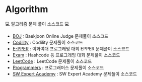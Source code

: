 # Algorithm
:computer: 알고리즘 문제 풀이 소스코드 :computer:
- [BOJ](https://github.com/jionchu/Algorithm/tree/master/BOJ) : Baekjoon Online Judge 문제풀이 소스코드
- [Codility](https://github.com/jionchu/Algorithm/tree/master/Codility) : Codility 문제풀이 소스코드
- [E-PPER](https://github.com/jionchu/Algorithm/tree/master/E-PPER) : 이화여대 프로그래밍 대회 EPPER 문제풀이 소스코드
- [Exam](https://github.com/jionchu/Algorithm/tree/master/Exam) : Hashcode 등 프로그래밍 대회 문제풀이 소스코드
- [LeetCode](https://github.com/jionchu/Algorithm/tree/master/LeetCode) : LeetCode 문제풀이 소스코드
- [Programmers](https://github.com/jionchu/Algorithm/tree/master/Programmers) : 프로그래머스 문제풀이 소스코드
- [SW Expert Academy](https://github.com/jionchu/Algorithm/tree/master/SW%20Expert%20Academy) : SW Expert Academy 문제풀이 소스코드

